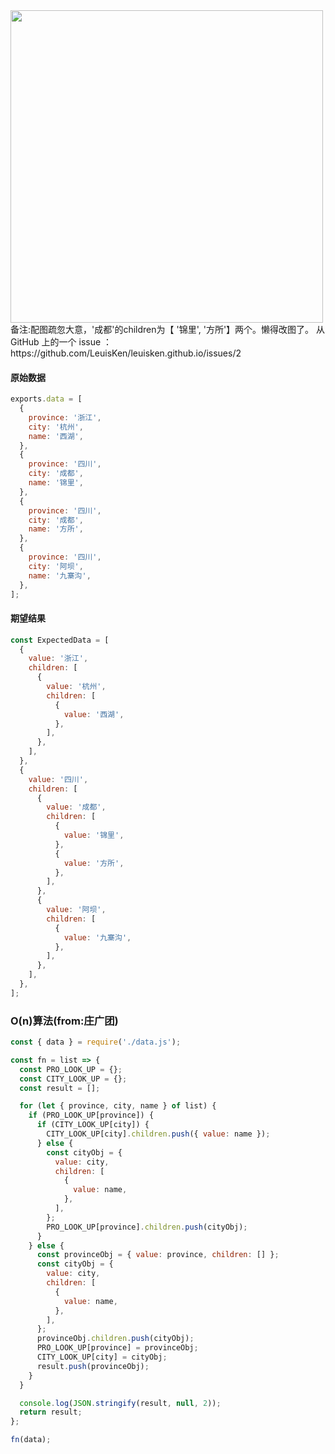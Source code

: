 <img src='https://loremxuetengfei.oss-cn-beijing.aliyuncs.com/list-2-tree-1559407892.jpg' width='500px'/>
备注:配图疏忽大意，'成都'的children为【 '锦里', '方所'】两个。懒得改图了。  
从 GitHub 上的一个 issue ：https://github.com/LeuisKen/leuisken.github.io/issues/2

#### 原始数据

```javascript
exports.data = [
  {
    province: '浙江',
    city: '杭州',
    name: '西湖',
  },
  {
    province: '四川',
    city: '成都',
    name: '锦里',
  },
  {
    province: '四川',
    city: '成都',
    name: '方所',
  },
  {
    province: '四川',
    city: '阿坝',
    name: '九寨沟',
  },
];
```

#### 期望结果

```javascript
const ExpectedData = [
  {
    value: '浙江',
    children: [
      {
        value: '杭州',
        children: [
          {
            value: '西湖',
          },
        ],
      },
    ],
  },
  {
    value: '四川',
    children: [
      {
        value: '成都',
        children: [
          {
            value: '锦里',
          },
          {
            value: '方所',
          },
        ],
      },
      {
        value: '阿坝',
        children: [
          {
            value: '九寨沟',
          },
        ],
      },
    ],
  },
];
```

### O(n)算法(from:庄广团)

```javascript
const { data } = require('./data.js');

const fn = list => {
  const PRO_LOOK_UP = {};
  const CITY_LOOK_UP = {};
  const result = [];

  for (let { province, city, name } of list) {
    if (PRO_LOOK_UP[province]) {
      if (CITY_LOOK_UP[city]) {
        CITY_LOOK_UP[city].children.push({ value: name });
      } else {
        const cityObj = {
          value: city,
          children: [
            {
              value: name,
            },
          ],
        };
        PRO_LOOK_UP[province].children.push(cityObj);
      }
    } else {
      const provinceObj = { value: province, children: [] };
      const cityObj = {
        value: city,
        children: [
          {
            value: name,
          },
        ],
      };
      provinceObj.children.push(cityObj);
      PRO_LOOK_UP[province] = provinceObj;
      CITY_LOOK_UP[city] = cityObj;
      result.push(provinceObj);
    }
  }

  console.log(JSON.stringify(result, null, 2));
  return result;
};

fn(data);
```
